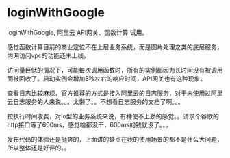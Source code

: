 # loginWithGoogle
loginWithGoogle, 阿里云   API网关、函数计算  试用。


感觉函数计算目前的商业定位不在上层业务系统，而是图片处理之类的底层服务，内网访问vpc的功能还未上线。  


访问量巨低的情况下，可能每次调用函数时，所有的实例都因为长时间没有被调用而被回收了。启动实例会增加5秒左右的响应时间，API网关也有这种现象。     



查看日志比较麻烦，官方推荐的方式是接入阿里云的日志服务，对于未使用过阿里云日志服务的人来说。。。太懒了。。不想看日志服务的文档了啊。。。     



按执行时间收费，对io型的业务系统来说，有种使不上劲的感觉。。请求个谷歌的http接口等了600ms，感觉啥都没干，600ms的钱就没了。。。     


发布代码的体验还是挺爽的，上面讲的缺点在我的使用场景的都不是什么大问题，所以整体还是好评的。。
